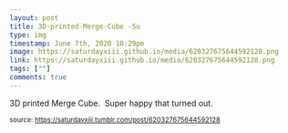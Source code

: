 ```yaml
---
layout: post
title: 3D-printed-Merge-Cube -Su
type: img
timestamp: June 7th, 2020 10:29pm
image: https://saturdayxiii.github.io/media/620327675644592128.png
link: https://saturdayxiii.github.io/media/620327675644592128.png
tags: [""]
comments: true
---
```


3D printed Merge Cube.  Super happy that turned out.<br/>
 
  
<small>source: https://saturdayxiii.tumblr.com/post/620327675644592128</small>